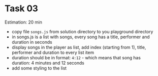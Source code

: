 # Task 03

Estimation: 20 min

- copy file `songs.js` from solution directory to you playground directory
- in songs.js is a list with songs, every song has a title, performer and duration in seconds
- display songs in the player as list, add index (starting from 1), title, performer and duration to every list item
- duration should be in format: `4:12` - which means that song has duration: 4 minutes and 12 seconds
- add some styling to the list
